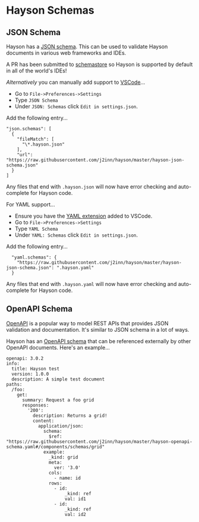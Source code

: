 # Hayson Schemas

## JSON Schema

Hayson has a [JSON schema](hayson-json-schema.json). This can be used to validate Hayson documents in various web frameworks and IDEs.

A PR has been submitted to [schemastore](https://www.schemastore.org/json/) so Hayson is supported by default in all of the world's IDEs!

_Alternatively_ you can manually add support to [VSCode](https://code.visualstudio.com/)...

- Go to `File->Preferences->Settings`
- Type `JSON Schema`
- Under `JSON: Schemas` click `Edit in settings.json`.

Add the following entry...

    "json.schemas": [
      {
        "fileMatch": [
          "\*.hayson.json"
        ],
        "url": "https://raw.githubusercontent.com/j2inn/hayson/master/hayson-json-schema.json"
      }
    ]

Any files that end with `.hayson.json` will now have error checking and auto-complete for Hayson code.

For YAML support...

- Ensure you have the [YAML extension](https://marketplace.visualstudio.com/items?itemName=redhat.vscode-yaml) added to VSCode.
- Go to `File->Preferences->Settings`
- Type `YAML Schema`
- Under `YAML: Schemas` click `Edit in settings.json`.

Add the following entry...

      "yaml.schemas": {
        "https://raw.githubusercontent.com/j2inn/hayson/master/hayson-json-schema.json": ".hayson.yaml"
      }

Any files that end with `.hayson.yaml` will now have error checking and auto-complete for Hayson code.

## OpenAPI Schema

[OpenAPI](https://www.openapis.org/) is a popular way to model REST APIs that provides JSON validation and documentation. It's similar to JSON schema in a lot of ways.

Hayson has an [OpenAPI schema](hayson-openapi-schema.yaml) that can be referenced externally by other OpenAPI documents. Here's an example...

    openapi: 3.0.2
    info:
      title: Hayson test
      version: 1.0.0
      description: A simple test document
    paths:
      /foo:
        get:
          summary: Request a foo grid
          responses:
            '200':
              description: Returns a grid!
              content:
                application/json:
                  schema:
                    $ref: "https://raw.githubusercontent.com/j2inn/hayson/master/hayson-openapi-schema.yaml#/components/schemas/grid"
                  example:
                    _kind: grid
                    meta:
                      ver: '3.0'
                    cols:
                      - name: id
                    rows:
                      - id:
                          _kind: ref
                          val: id1
                      - id:
                          _kind: ref
                          val: id2
